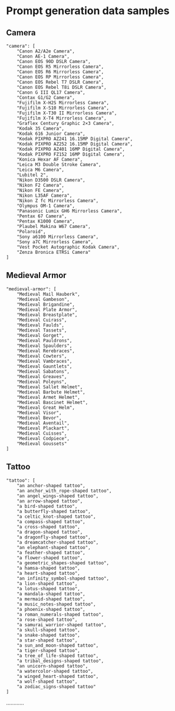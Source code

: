 # Prompt generation data samples

## Camera
    "camera": [
        "Canon A2/A2e Camera",
        "Canon AE-1 Camera",
        "Canon EOS 90D DSLR Camera",
        "Canon EOS R5 Mirrorless Camera",
        "Canon EOS R6 Mirrorless Camera",
        "Canon EOS RP Mirrorless Camera",
        "Canon EOS Rebel T7 DSLR Camera",
        "Canon EOS Rebel T8i DSLR Camera",
        "Canon G III QL17 Camera",
        "Contax G1/G2 Camera",
        "Fujifilm X-H2S Mirrorless Camera",
        "Fujifilm X-S10 Mirrorless Camera",
        "Fujifilm X-T30 II Mirrorless Camera",
        "Fujifilm X-T4 Mirrorless Camera",
        "Graflex Century Graphic 2×3 Camera",
        "Kodak 35 Camera",
        "Kodak 616 Junior Camera",
        "Kodak PIXPRO AZ241 16.15MP Digital Camera",
        "Kodak PIXPRO AZ252 16.15MP Digital Camera",
        "Kodak PIXPRO AZ401 16MP Digital Camera",
        "Kodak PIXPRO FZ152 16MP Digital Camera",
        "Konica Hexar AF Camera",
        "Leica M3 Double Stroke Camera",
        "Leica M6 Camera",
        "Lubitel 2",
        "Nikon D3500 DSLR Camera",
        "Nikon F2 Camera",
        "Nikon FE Camera",
        "Nikon L35AF Camera",
        "Nikon Z fc Mirrorless Camera",
        "Olympus OM-1 Camera",
        "Panasonic Lumix GH6 Mirrorless Camera",
        "Pentax 67 Camera",
        "Pentax K1000 Camera",
        "Plaubel Makina W67 Camera",
        "Polaroid",
        "Sony a6100 Mirrorless Camera",
        "Sony a7C Mirrorless Camera",
        "Vest Pocket Autographic Kodak Camera",
        "Zenza Bronica ETRSi Camera"
    ]

## Medieval Armor
    "medieval-armor": [
        "Medieval Mail Hauberk",
        "Medieval Gambeson",
        "Medieval Brigandine",
        "Medieval Plate Armor",
        "Medieval Breastplate",
        "Medieval Cuirass",
        "Medieval Faulds",
        "Medieval Tassets",
        "Medieval Gorget",
        "Medieval Pauldrons",
        "Medieval Spaulders",
        "Medieval Rerebraces",
        "Medieval Cowters",
        "Medieval Vambraces",
        "Medieval Gauntlets",
        "Medieval Sabatons",
        "Medieval Greaves",
        "Medieval Poleyns",
        "Medieval Sallet Helmet",
        "Medieval Barbute Helmet",
        "Medieval Armet Helmet",
        "Medieval Bascinet Helmet",
        "Medieval Great Helm",
        "Medieval Visor",
        "Medieval Bevor",
        "Medieval Aventail",
        "Medieval Plackart",
        "Medieval Cuisses",
        "Medieval Codpiece",
        "Medieval Goussets"
    ]

## Tattoo
    "tattoo": [
        "an anchor-shaped tattoo",
        "an anchor_with_rope-shaped tattoo",
        "an angel_wings-shaped tattoo",
        "an arrow-shaped tattoo",
        "a bird-shaped tattoo",
        "a butterfly-shaped tattoo",
        "a celtic_knot-shaped tattoo",
        "a compass-shaped tattoo",
        "a cross-shaped tattoo",
        "a dragon-shaped tattoo",
        "a dragonfly-shaped tattoo",
        "a dreamcatcher-shaped tattoo",
        "an elephant-shaped tattoo",
        "a feather-shaped tattoo",
        "a flower-shaped tattoo",
        "a geometric_shapes-shaped tattoo",
        "a hamsa-shaped tattoo",
        "a heart-shaped tattoo",
        "an infinity_symbol-shaped tattoo",
        "a lion-shaped tattoo",
        "a lotus-shaped tattoo",
        "a mandala-shaped tattoo",
        "a mermaid-shaped tattoo",
        "a music_notes-shaped tattoo",
        "a phoenix-shaped tattoo",
        "a roman_numerals-shaped tattoo",
        "a rose-shaped tattoo",
        "a samurai_warrior-shaped tattoo",
        "a skull-shaped tattoo",
        "a snake-shaped tattoo",
        "a star-shaped tattoo",
        "a sun_and_moon-shaped tattoo",
        "a tiger-shaped tattoo",
        "a tree_of_life-shaped tattoo",
        "a tribal_designs-shaped tattoo",
        "an unicorn-shaped tattoo",
        "a watercolor-shaped tattoo",
        "a winged_heart-shaped tattoo",
        "a wolf-shaped tattoo",
        "a zodiac_signs-shaped tattoo"
    ]

............
